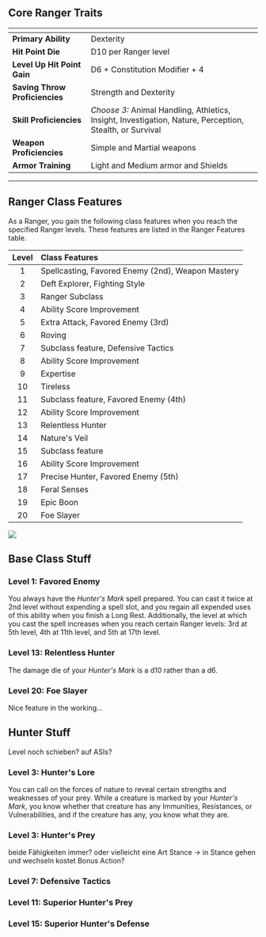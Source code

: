 ## Core Ranger Traits

| <!-- -->                       | <!-- -->                                                                                                 |
| :----------------------------- | :------------------------------------------------------------------------------------------------------- |
| **Primary Ability**            | Dexterity                                                                                                |
| **Hit Point Die**              | D10 per Ranger level                                                                                     |
| **Level Up Hit Point Gain**    | D6 + Constitution Modifier + 4                                                                           |
| **Saving Throw Proficiencies** | Strength and Dexterity                                                                                   |
| **Skill Proficiencies**        | *Choose 3:* Animal Handling, Athletics, Insight, Investigation, Nature, Perception, Stealth, or Survival |
| **Weapon Proficiencies**       | Simple and Martial weapons                                                                               |
| **Armor Training**             | Light and Medium armor and Shields                                                                       |
___


## Ranger Class Features

As a Ranger, you gain the following class features when you reach the specified Ranger levels. These features are listed in the Ranger Features table.

| Level | Class Features                                    |
| :---: | :------------------------------------------------ |
|   1   | Spellcasting, Favored Enemy (2nd), Weapon Mastery |
|   2   | Deft Explorer, Fighting Style                     |
|   3   | Ranger Subclass                                   |
|   4   | Ability Score Improvement                         |
|   5   | Extra Attack, Favored Enemy (3rd)                 |
|   6   | Roving                                            |
|   7   | Subclass feature, Defensive Tactics               |
|   8   | Ability Score Improvement                         |
|   9   | Expertise                                         |
|  10   | Tireless                                          |
|  11   | Subclass feature, Favored Enemy (4th)             |
|  12   | Ability Score Improvement                         |
|  13   | Relentless Hunter                                 |
|  14   | Nature's Veil                                     |
|  15   | Subclass feature                                  |
|  16   | Ability Score Improvement                         |
|  17   | Precise Hunter, Favored Enemy (5th)               |
|  18   | Feral Senses                                      |
|  19   | Epic Boon                                         |
|  20   | Foe Slayer                                        |



<img src="assets/rules/UnderConstructionBig.png" class="image">


## Base Class Stuff

### Level 1: Favored Enemy
You always have the *Hunter's Mark* spell prepared.
You can cast it twice at 2nd level without expending a spell slot, and you regain all expended uses of this ability when you finish a Long Rest.
Additionally, the level at which you cast the spell increases when you reach certain Ranger levels: 3rd at 5th level, 4th at 11th level, and 5th at 17th level.

### Level 13: Relentless Hunter
The damage die of your *Hunter's Mark* is a d10 rather than a d6.

### Level 20: Foe Slayer
Nice feature in the working...



## Hunter Stuff
Level noch schieben? auf ASIs?

### Level 3: Hunter's Lore
You can call on the forces of nature to reveal certain strengths and weaknesses of your prey. While a creature is marked by your *Hunter's Mark*, you know whether that creature has any Immunities, Resistances, or Vulnerabilities, and if the creature has any, you know what they are.

### Level 3: Hunter's Prey
beide Fähigkeiten immer? oder vielleicht eine Art Stance -> in Stance gehen und wechseln kostet Bonus Action?

### Level 7: Defensive Tactics

### Level 11: Superior Hunter's Prey

### Level 15: Superior Hunter's Defense